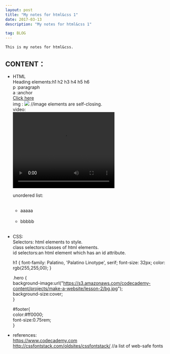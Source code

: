 ```yaml
---
layout: post
title: "My notes for html&css 1"
date: 2017-03-13 
description: "My notes for html&css 1"  

tag: BLOG 
---   
```

    This is my notes for html&css.

## CONTENT：
+   HTML     
    Heading elements:h1 h2 h3 h4 h5 h6    
    p :paragraph    
    a :anchor     
        <a href="www.guihongwan.com">Click here</a>     
    img : <img src = “https://s3.amazonaws.com/codecademy-content/projects/make-a-website/lesson-1/bikes1.jpg”/>  //image elements are self-closing.    
    video:     
           <video width="320" height="240" controls>     
           <source src="https://s3.amazonaws.com/codecademy-content/projects/make-a-website/lesson-1/olli.mp4" type="video/mp4"/>      
           </video>

    unordered list:    
        <ul>    
            <li>aaaaa</li>    
            <li>bbbbb</li>    
        </ul>   

    <div class=“main”></div>   


+   CSS:      
    Selectors: html elements to style.   
    class selectors:classes of html elements.    
    id selectors:an html element which has an id attribute.    
     
    <link rel="stylesheet" type="text/css" href="main.css"/>   
    h1 {   
        font-family: Palatino, 'Palatino Linotype', serif;   
        font-size: 32px;   
        color: rgb(255,255,00);   
    }   

    .hero {    
        background-image:url("https://s3.amazonaws.com/codecademy-content/projects/make-a-website/lesson-2/bg.jpg");    
        background-size:cover;    
    }  

    #footer{   
    color:#ff0000;   
    font-size:0.75rem;   
    }   
      
+   references:  
    https://www.codecademy.com   
    http://cssfontstack.com/oldsites/cssfontstack/  //a list of web-safe fonts  




